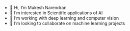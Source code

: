 - 👋 Hi, I’m Mukesh Narendran
- 👀 I’m interested in Scientific applications of AI
- 🌱 I’m working with deep learning and computer vision
- 💞️ I’m looking to collaborate on machine learning projects

